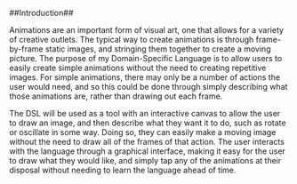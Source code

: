 ##Introduction##

Animations are an important form of visual art, one that allows for a variety of creative outlets.
The typical way to create animations is through frame-by-frame static images, and stringing them together
to create a moving picture. The purpose of my Domain-Specific Language is to allow users to easily create
simple animations without the need to creating repetitive images. For simple animations, there may only
be a number of actions the user would need, and so this could be done through simply describing what
those animations are, rather than drawing out each frame.

The DSL will be used as a tool with an interactive canvas to allow the user to draw an image, and then 
describe what they want it to do, such as rotate or oscillate in some way. Doing so, they can easily 
make a moving image without the need to draw all of the frames of that action. The user interacts with
the language through a graphical interface, making it easy for the user to draw what they would like,
and simply tap any of the animations at their disposal without needing to learn the language ahead
of time.

